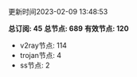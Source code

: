 更新时间2023-02-09 13:48:53

**总订阅: 45**
**总节点: 689**
**有效节点: 120**
- v2ray节点: 114
- trojan节点: 4
- ss节点: 2
